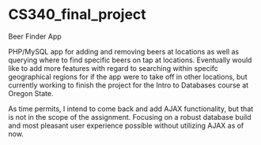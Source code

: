 # CS340_final_project
Beer Finder App

PHP/MySQL app for adding and removing beers at locations as well as querying where to find specific beers on tap at locations. Eventually would like to add more features with regard to searching within specifc geographical regions for if the app were to take off in other locations, but currently working to finish the project for the Intro to Databases course at Oregon State. 

As time permits, I intend to come back and add AJAX functionality, but that is not in the scope of the assignment. Focusing on a robust database build and most pleasant user experience possible without utilizing AJAX as of now. 
